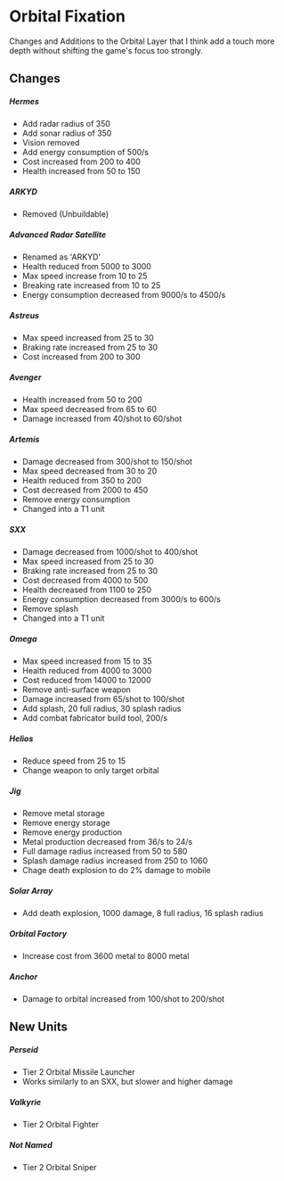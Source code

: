 # Orbital Fixation

Changes and Additions to the Orbital Layer that I think add a touch more depth without shifting the game's focus too strongly.

## Changes
##### Hermes
- Add radar radius of 350
- Add sonar radius of 350
- Vision removed
- Add energy consumption of 500/s
- Cost increased from 200 to 400
- Health increased from 50 to 150

##### ARKYD
- Removed (Unbuildable)

##### Advanced Radar Satellite
- Renamed as 'ARKYD'
- Health reduced from 5000 to 3000
- Max speed increase from 10 to 25
- Breaking rate increased from 10 to 25
- Energy consumption decreased from 9000/s to 4500/s

##### Astreus
- Max speed increased from 25 to 30
- Braking rate increased from 25 to 30
- Cost increased from 200 to 300

##### Avenger
- Health increased from 50 to 200
- Max speed decreased from 65 to 60
- Damage increased from 40/shot to 60/shot

##### Artemis
- Damage decreased from 300/shot to 150/shot
- Max speed decreased from 30 to 20
- Health reduced from 350 to 200
- Cost decreased from 2000 to 450
- Remove energy consumption
- Changed into a T1 unit

##### SXX
- Damage decreased from 1000/shot to 400/shot
- Max speed increased from 25 to 30
- Braking rate increased from 25 to 30
- Cost decreased from 4000 to 500
- Health decreased from 1100 to 250
- Energy consumption decreased from 3000/s to 600/s
- Remove splash
- Changed into a T1 unit

##### Omega
- Max speed increased from 15 to 35
- Health reduced from 4000 to 3000
- Cost reduced from 14000 to 12000
- Remove anti-surface weapon
- Damage increased from 65/shot to 100/shot
- Add splash, 20 full radius, 30 splash radius
- Add combat fabricator build tool, 200/s

##### Helios
- Reduce speed from 25 to 15
- Change weapon to only target orbital

##### Jig
- Remove metal storage
- Remove energy storage
- Remove energy production
- Metal production decreased from 36/s to 24/s
- Full damage radius increased from 50 to 580
- Splash damage radius increased from 250 to 1060
- Chage death explosion to do 2% damage to mobile

##### Solar Array
- Add death explosion, 1000 damage, 8 full radius, 16 splash radius

##### Orbital Factory
- Increase cost from 3600 metal to 8000 metal

##### Anchor
- Damage to orbital increased from 100/shot to 200/shot

## New Units
##### Perseid
- Tier 2 Orbital Missile Launcher
- Works similarly to an SXX, but slower and higher damage

##### Valkyrie
- Tier 2 Orbital Fighter

##### Not Named
- Tier 2 Orbital Sniper